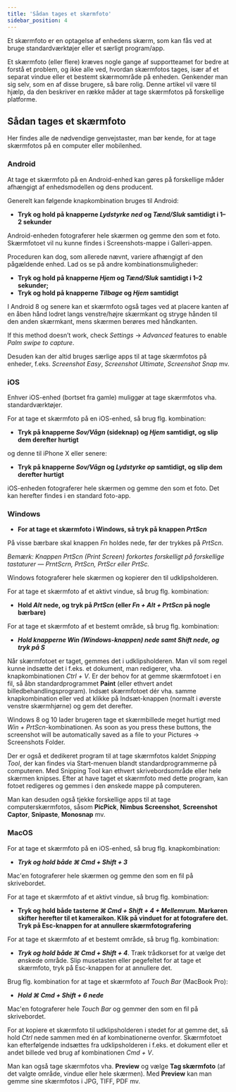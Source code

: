 ```yaml
---
title: 'Sådan tages et skærmfoto'
sidebar_position: 4
---
```


Et skærmfoto er en optagelse af enhedens skærm, som kan fås ved at bruge standardværktøjer eller et særligt program/app.

Et skærmfoto (eller flere) kræves nogle gange af supportteamet for bedre at forstå et problem, og ikke alle ved, hvordan skærmfotos tages, især af et separat vindue eller et bestemt skærmområde på enheden. Genkender man sig selv, som en af disse brugere, så bare rolig. Denne artikel vil være til hjælp, da den beskriver en række måder at tage skærmfotos på forskellige platforme.

## Sådan tages et skærmfoto

Her findes alle de nødvendige genvejstaster, man bør kende, for at tage skærmfotos på en computer eller mobilenhed.

### Android

At tage et skærmfoto på en Android-enhed kan gøres på forskellige måder afhængigt af enhedsmodellen og dens producent.

Generelt kan følgende knapkombination bruges til Android:

- **Tryk og hold på knapperne *Lydstyrke ned* og *Tænd/Sluk* samtidigt i 1–2 sekunder**

Android-enheden fotograferer hele skærmen og gemme den som et foto. Skærmfotoet vil nu kunne findes i Screenshots-mappe i Galleri-appen.

Proceduren kan dog, som allerede nævnt, variere afhængigt af den pågældende enhed. Lad os se på andre kombinationsmuligheder:

- **Tryk og hold på knapperne *Hjem* og *Tænd/Sluk* samtidigt i 1–2 sekunder;**
- **Tryk og hold på knapperne *Tilbage* og *Hjem* samtidigt**

I Android 8 og senere kan et skærmfoto også tages ved at placere kanten af en åben hånd lodret langs venstre/højre skærmkant og stryge hånden til den anden skærmkant, mens skærmen berøres med håndkanten.

If this method doesn’t work, check *Settings* → *Advanced* features to enable *Palm swipe to capture*.

Desuden kan der altid bruges særlige apps til at tage skærmfotos på enheder, f.eks. *Screenshot Easy*, *Screenshot Ultimate*, *Screenshot Snap* mv.

### iOS

Enhver iOS-enhed (bortset fra gamle) muliggør at tage skærmfotos vha. standardværktøjer.

For at tage et skærmfoto på en iOS-enhed, så brug flg. kombination:

- **Tryk på knapperne *Sov/Vågn* (sideknap) og *Hjem* samtidigt, og slip dem derefter hurtigt**

og denne til iPhone X eller senere:

- **Tryk på knapperne *Sov/Vågn* og *Lydstyrke op* samtidigt, og slip dem derefter hurtigt**

iOS-enheden fotograferer hele skærmen og gemme den som et foto. Det kan herefter findes i en standard foto-app.

### Windows

- **For at tage et skærmfoto i Windows, så tryk på knappen *PrtScn***

På visse bærbare skal knappen *Fn* holdes nede, før der trykkes på *PrtScn*.

*Bemærk: Knappen PrtScn (Print Screen) forkortes forskelligt på forskellige tastaturer — PrntScrn, PrtScn, PrtScr eller PrtSc.*

Windows fotograferer hele skærmen og kopierer den til udklipsholderen.

For at tage et skærmfoto af et aktivt vindue, så brug flg. kombination:

- **Hold *Alt* nede, og tryk på *PrtScn* (eller *Fn + Alt + PrtScn* på nogle bærbare)**

For at tage et skærmfoto af et bestemt område, så brug flg. kombination:

- ***Hold knapperne *Win* (Windows-knappen) nede samt *Shift* nede, og tryk på ***S******

Når skærmfotoet er taget, gemmes det i udklipsholderen. Man vil som regel kunne indsætte det i f.eks. et dokument, man redigerer, vha. knapkombinationen *Ctrl + V*. Er der behov for at gemme skærmfotoet i en fil, så åbn standardprogrammet **Paint** (eller ethvert andet billedbehandlingsprogram). Indsæt skærmfotoet dér vha. samme knapkombination eller ved at klikke på Indsæt-knappen (normalt i øverste venstre skærmhjørne) og gem det derefter.

Windows 8 og 10 lader brugeren tage et skærmbillede meget hurtigt med *Win + PrtScn*-kombinationen. As soon as you press these buttons, the screenshot will be automatically saved as a file to your Pictures → Screenshots Folder.

Der er også et dedikeret program til at tage skærmfotos kaldet *Snipping Tool*, der kan findes via Start-menuen blandt standardprogrammerne på computeren. Med Snipping Tool kan ethvert skrivebordsområde eller hele skærmen knipses. Efter at have taget et skærmfoto med dette program, kan fotoet redigeres og gemmes i den ønskede mappe på computeren.

Man kan desuden også tjekke forskellige apps til at tage computerskærmfotos, såsom **PicPick**, **Nimbus Screenshot**, **Screenshot Captor**, **Snipaste**, **Monosnap** mv.

### MacOS

For at tage et skærmfoto på en iOS-enhed, så brug flg. knapkombination:

- ***Tryk og hold både ***⌘ Cmd + Shift + 3******

Mac'en fotograferer hele skærmen og gemme den som en fil på skrivebordet.

For at tage et skærmfoto af et aktivt vindue, så brug flg. kombination:

- **Tryk og hold både tasterne *⌘ Cmd + Shift + 4 + Mellemrum*.  Markøren skifter herefter til et kameraikon. Klik på vinduet for at fotografere det. Tryk på Esc-knappen for at annullere skærmfotografering**

For at tage et skærmfoto af et bestemt område, så brug flg. kombination:

- ***Tryk og hold både ***⌘ Cmd + Shift + 4******. Træk trådkorset for at vælge det ønskede område. Slip musetasten eller pegefeltet for at tage et skærmfoto, tryk på Esc-knappen for at annullere det.

Brug flg. kombination for at tage et skærmfoto af *Touch Bar* (MacBook Pro):

- ***Hold ***⌘ Cmd + Shift + 6*** nede***

Mac'en fotograferer hele *Touch Bar* og gemmer den som en fil på skrivebordet.

For at kopiere et skærmfoto til udklipsholderen i stedet for at gemme det, så hold *Ctrl* nede sammen med én af kombinationerne ovenfor. Skærmfotoet kan efterfølgende indsættes fra udklipsholderen i f.eks. et dokument eller et andet billede ved brug af kombinationen *Cmd + V*.

Man kan også tage skærmfotos vha. **Preview** og vælge **Tag skærmfoto** (af det valgte område, vindue eller hele skærmen). Med **Preview** kan man gemme sine skærmfotos i JPG, TIFF, PDF mv.
